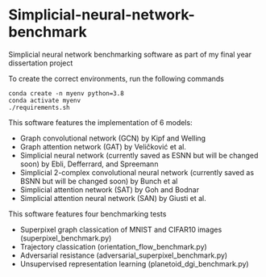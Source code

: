 # Simplicial-neural-network-benchmark
Simplicial neural network benchmarking software as part of my final year dissertation project

To create the correct environments, run the following commands
```
conda create -n myenv python=3.8
conda activate myenv
./requirements.sh
```

This software features the implementation of 6 models:
- Graph convolutional network (GCN) by Kipf and Welling
- Graph attention network (GAT) by Veličković et al.
- Simplicial neural network (currently saved as ESNN but will be changed soon) by Ebli, Defferrard, and Spreemann
- Simplicial 2-complex convolutional neural network (currently saved as BSNN but will be changed soon) by Bunch et al
- Simplicial attention network (SAT) by Goh and Bodnar
- Simplicial attention neural network (SAN) by Giusti et al.

This software features four benchmarking tests
- Superpixel graph classication of MNIST and CIFAR10 images (superpixel_benchmark.py)
- Trajectory classication (orientation_flow_benchmark.py)
- Adversarial resistance (adversarial_superpixel_benchmark.py)
- Unsupervised representation learning (planetoid_dgi_benchmark.py)
